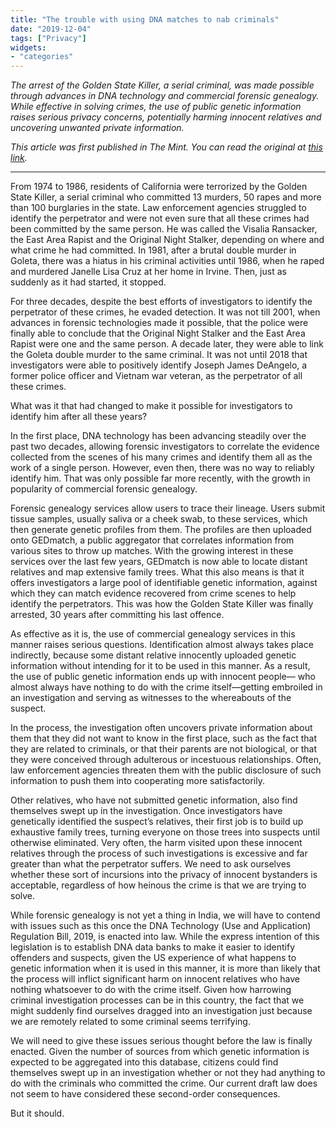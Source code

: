 ```yaml
---
title: "The trouble with using DNA matches to nab criminals"
date: "2019-12-04"
tags: ["Privacy"]
widgets: 
- "categories"
---
```


*The arrest of the Golden State Killer, a serial criminal, was made possible through advances in DNA technology and commercial forensic genealogy. While effective in solving crimes, the use of public genetic information raises serious privacy concerns, potentially harming innocent relatives and uncovering unwanted private information.*
<!--more-->
*This article was first published in The Mint. You can read the original at [this link](https://www.livemint.com/opinion/columns/the-trouble-with-using-dna-matches-to-nab-criminals-11575393099373.html).*

---

From 1974 to 1986, residents of California were terrorized by the Golden State Killer, a serial criminal who committed 13 murders, 50 rapes and more than 100 burglaries in the state. Law enforcement agencies struggled to identify the perpetrator and were not even sure that all these crimes had been committed by the same person. He was called the Visalia Ransacker, the East Area Rapist and the Original Night Stalker, depending on where and what crime he had committed. In 1981, after a brutal double murder in Goleta, there was a hiatus in his criminal activities until 1986, when he raped and murdered Janelle Lisa Cruz at her home in Irvine. Then, just as suddenly as it had started, it stopped.

For three decades, despite the best efforts of investigators to identify the perpetrator of these crimes, he evaded detection. It was not till 2001, when advances in forensic technologies made it possible, that the police were finally able to conclude that the Original Night Stalker and the East Area Rapist were one and the same person. A decade later, they were able to link the Goleta double murder to the same criminal. It was not until 2018 that investigators were able to positively identify Joseph James DeAngelo, a former police officer and Vietnam war veteran, as the perpetrator of all these crimes.

What was it that had changed to make it possible for investigators to identify him after all these years?

In the first place, DNA technology has been advancing steadily over the past two decades, allowing forensic investigators to correlate the evidence collected from the scenes of his many crimes and identify them all as the work of a single person. However, even then, there was no way to reliably identify him. That was only possible far more recently, with the growth in popularity of commercial forensic genealogy.

Forensic genealogy services allow users to trace their lineage. Users submit tissue samples, usually saliva or a cheek swab, to these services, which then generate genetic profiles from them. The profiles are then uploaded onto GEDmatch, a public aggregator that correlates information from various sites to throw up matches. With the growing interest in these services over the last few years, GEDmatch is now able to locate distant relatives and map extensive family trees. What this also means is that it offers investigators a large pool of identifiable genetic information, against which they can match evidence recovered from crime scenes to help identify the perpetrators. This was how the Golden State Killer was finally arrested, 30 years after committing his last offence.

As effective as it is, the use of commercial genealogy services in this manner raises serious questions. Identification almost always takes place indirectly, because some distant relative innocently uploaded genetic information without intending for it to be used in this manner. As a result, the use of public genetic information ends up with innocent people— who almost always have nothing to do with the crime itself—getting embroiled in an investigation and serving as witnesses to the whereabouts of the suspect.

In the process, the investigation often uncovers private information about them that they did not want to know in the first place, such as the fact that they are related to criminals, or that their parents are not biological, or that they were conceived through adulterous or incestuous relationships. Often, law enforcement agencies threaten them with the public disclosure of such information to push them into cooperating more satisfactorily.

Other relatives, who have not submitted genetic information, also find themselves swept up in the investigation. Once investigators have genetically identified the suspect’s relatives, their first job is to build up exhaustive family trees, turning everyone on those trees into suspects until otherwise eliminated. Very often, the harm visited upon these innocent relatives through the process of such investigations is excessive and far greater than what the perpetrator suffers. We need to ask ourselves whether these sort of incursions into the privacy of innocent bystanders is acceptable, regardless of how heinous the crime is that we are trying to solve.

While forensic genealogy is not yet a thing in India, we will have to contend with issues such as this once the DNA Technology (Use and Application) Regulation Bill, 2019, is enacted into law. While the express intention of this legislation is to establish DNA data banks to make it easier to identify offenders and suspects, given the US experience of what happens to genetic information when it is used in this manner, it is more than likely that the process will inflict significant harm on innocent relatives who have nothing whatsoever to do with the crime itself. Given how harrowing criminal investigation processes can be in this country, the fact that we might suddenly find ourselves dragged into an investigation just because we are remotely related to some criminal seems terrifying.

We will need to give these issues serious thought before the law is finally enacted. Given the number of sources from which genetic information is expected to be aggregated into this database, citizens could find themselves swept up in an investigation whether or not they had anything to do with the criminals who committed the crime. Our current draft law does not seem to have considered these second-order consequences.

But it should.

